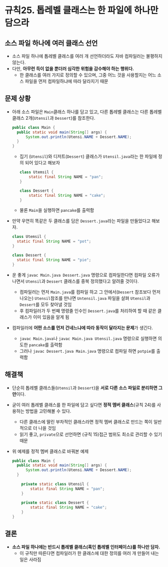# 규칙25. 톱레벨 클래스는 한 파일에 하나만 담으라

## 소스 파일 하나에 여러 클래스 선언

- 소스 파일 하나에 톱레벨 클래스를 여러 개 선언하더라도 자바 컴파일러는 불평하지 않는다.
- 다만, **아무런 득이 없을 뿐더러 심각한 위험을 감수해야 하는 행위다.**
  - 한 클래스를 여러 가지로 정의할 수 있으며, 그중 어느 것을 사용할지는 어느 소스 파일을 먼저 컴파일하냐에 따라 달라지기 때문

 ## 문제 상황

- 아래 소스 파일은 `Main`클래스 하나를 담고 있고, 다른 톱레벨 클래스는 다른 톱레벨 클래스 2개(`Utensil`과 `Dessert`)를 참조한다.

  ```java
  public class Main {
  	public static void main(String[] args) {
  		System.out.println(Utensi.NAME + Dessert.NAME);
  	}
  }
  ```
  - 집기 (`Utensil`)와 디저트(`Dessert`) 클래스가 `Utensil.java`라는 한 파일에 정의 되어 있다고 해보자

    ```java
    class Utemsil {
    	static final String NAME = "pan";
    }
    
    class Dessert {
    	static final String NAME = "cake";
    }
    ```

  - 물론 `Main`을 실행하면 `pancake`를 출력함

- 만약 우연히 똑같은 두 클래스를 담은 `Dessert.java`라는 파일을 만들었다고 해보자.

  ```java
  class Utemsil {
  	static final String NAME = "pot";
  }
  
  class Dessert {
  	static final String NAME = "pie";
  }
  ```

- 운 좋게 `javac Main.java Dessert.java` 명령으로 컴파일한다면 컴파일 오류가 나면서 `Utensil`과 `Dessert` 클래스를 중복 정의했다고 알려줄 것이다.
  - 컴파일러는 먼저 `Main.java`를 컴파일 하고 그 안에서(`Dessert` 참조보다 먼저 나오는) `Utensil`참조를 만나면 `Untensil.java` 파일을 살펴 `Utensil`과 `Dessert`를 모두 찾아낼 것임
  - 후 컴파일러가 두 번째 명령줄 인수인 `Dessert.java`를 처리하여 할 때 같은 클래스가 이미 있음을 알게 됨
- 컴파일러에 **어떤 소스를 먼저 건네느냐에 따라 동작이 달라지는 문제**가 생긴다.
  - `javac Main.java`나 `javac Main.java Utensil.java` 명령으로 실행하면 의도한 `pancake`를 출력함
  - 그러나 `javac Dessert.java Main.java` 명령으로 컴파일 하면 `potpie`를 출력함 

## 해결책

- 단순히 톱레벨 클래스들(`Utensil`과 `Dessert`)을 **서로 다른 소스 파일로 분리하면 그만**이다.

- 굳이 여러 톱레벨 클래스를 한 파일에 담고 싶다면 **정적 멤버 클래스**(규칙 24)를 사용하는 방법을 고민해볼 수 있다.

  - 다른 클래스에 딸린 부차적인 클래스라면 정적 멤버 클래스로 만드는 쪽이 일반적으로 더 나을 것임
  - 읽기 좋고, `private`으로 선언하면 (규칙 15)접근 범위도 최소로 관리할 수 있기 때문

- 위 예제를 정적 멤버 클래스로 바꿔본 예제

  ```java
  public class Main {
  	public static void main(String[] args) {
  		System.out.println(Utensi.NAME + Dessert.NAME);
  	}
      
      private static class Utensil {
          static final String NAME = "pan";
      }
      
      private static class Dessert {
          static final String NAME = "cake";
      }
  }
  ```



## 결론

- **소스 파일 하나에는 반드시 톱레벨 클래스(혹인 톱레벨 인터페이스)를 하나만 담자.**
  - 이 규칙만 따른다면 컴파일러가 한 클래스에 대한 정의를 여러 개 만들어 내는 일은 사라짐